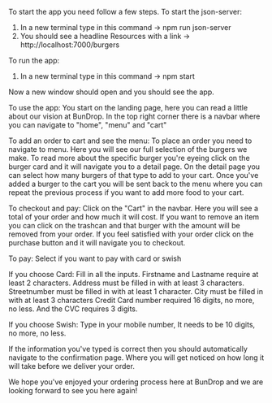 To start the app you need follow a few steps.
To start the json-server: 
1. In a new terminal type in this command -> npm run json-server
2. You should see a headline Resources with a link -> http://localhost:7000/burgers

To run the app:
1. In a new terminal type in this command -> npm start

Now a new window should open and you should see the app.

To use the app: 
You start on the landing page, here you can read a little about our vision at BunDrop.
In the top right corner there is a navbar where you can navigate to "home", "menu" and "cart"

To add an order to cart and see the menu:
To place an order you need to navigate to menu. Here you will see our full selection of the burgers we make.
To read more about the specific burger you're eyeing click on the burger card and it will navigate you to a detail page.
On the detail page you can  select how many burgers of that type to add to your cart.
Once you've added a burger to the cart you will be sent back to the menu where you can repeat the previous process if you want to add more food to your cart.

To checkout and pay:
Click on the "Cart" in the navbar.
Here you will see a total of your order and how much it will cost. If you want to remove an item you can click on the trashcan and that burger with the amount will be removed from your order.
If you feel satisfied with your order click on the purchase button and it will navigate you to checkout.

To pay:
Select if you want to pay with card or swish

If you choose Card:
Fill in all the inputs.
Firstname and Lastname require at least 2 characters.
Address must be filled in with at least 3 characters. 
Streetnumber must be filled in with at least 1 character.
City must be filled in with at least 3 characters
Credit Card number required 16 digits, no more, no less. 
And the CVC requires 3 digits. 

If you choose Swish:
Type in your mobile number, It needs to be 10 digits, no more, no less.

If the information you've typed is correct then you should automatically navigate to the confirmation page. Where you will get noticed on how long it will take before we deliver your order. 

We hope you've enjoyed your ordering process here at BunDrop and we are looking forward to see you here again!


